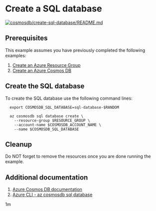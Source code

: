 
# Create a SQL database

[![cosmosdb/create-sql-database/README.md](https://github.com/Azure-Samples/java-on-azure-examples/actions/workflows/cosmosdb_create-sql-database_README_md.yml/badge.svg)](https://github.com/Azure-Samples/java-on-azure-examples/actions/workflows/cosmosdb_create-sql-database_README_md.yml)

## Prerequisites

This example assumes you have previously completed the following examples:

1. [Create an Azure Resource Group](../../group/create/README.md)
1. [Create an Azure Cosmos DB](../create/README.md)

<!-- 

  if [[ -z $REGION ]]; then
    export REGION=westus
  fi

  -->
<!-- workflow.cron(0 19 * * 3) -->
<!-- workflow.include(../create/README.md) -->

## Create the SQL database

To create the SQL database use the following command lines:

<!-- workflow.skip() -->
````shell
  export COSMOSDB_SQL_DATABASE=sql-database-$RANDOM

  az cosmosdb sql database create \
    --resource-group $RESOURCE_GROUP \
    --account-name $COSMOSDB_ACCOUNT_NAME \
    --name $COSMOSDB_SQL_DATABASE
````

<!-- workflow.run()

  if [[ -z $COSMOSDB_SQL_DATABASE ]]; then
    export COSMOSDB_SQL_DATABASE=sql-database-$RANDOM
    az cosmosdb sql database create \
      --resource-group $RESOURCE_GROUP \
      --account-name $COSMOSDB_ACCOUNT_NAME \
      --name $COSMOSDB_SQL_DATABASE
  fi

  -->

## Cleanup

<!-- workflow.directOnly()
  
  export RESULT=$(az cosmosdb sql database show \
    --resource-group $RESOURCE_GROUP \
    --account-name $COSMOSDB_ACCOUNT_NAME \
    --name $COSMOSDB_SQL_DATABASE \
    --output tsv --query id)
  az group delete --name $RESOURCE_GROUP --yes || true
  if [[ "$RESULT" == "" ]]; then
    echo "Failed to create CosmosDB SQL database $COSMOSDB_SQL_DATABASE"
    exit 1
  fi

  -->

Do NOT forget to remove the resources once you are done running the example.

## Additional documentation

1. [Azure Cosmos DB documentation](https://docs.microsoft.com/azure/cosmos-db/README.md)
1. [Azure CLI - az cosmosdb sql database](https://docs.microsoft.com/cli/azure/cosmosdb/sql/database)

1m
